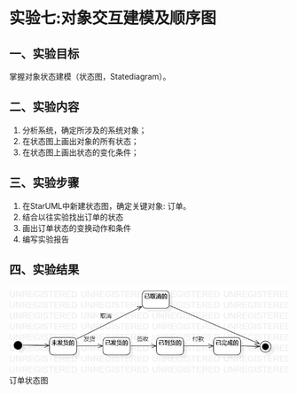 # 实验七:对象交互建模及顺序图


## 一、实验目标

掌握对象状态建模（状态图，Statediagram）。

## 二、实验内容

1. 分析系统，确定所涉及的系统对象；
2. 在状态图上画出对象的所有状态；
3. 在状态图上画出状态的变化条件；

## 三、实验步骤

1. 在StarUML中新建状态图，确定关键对象: 订单。
2. 结合以往实验找出订单的状态
3. 画出订单状态的变换动作和条件
4. 编写实验报告

## 四、实验结果  

![订单状态图](./Lab7_StatechartDiagram2.jpg)  
订单状态图
